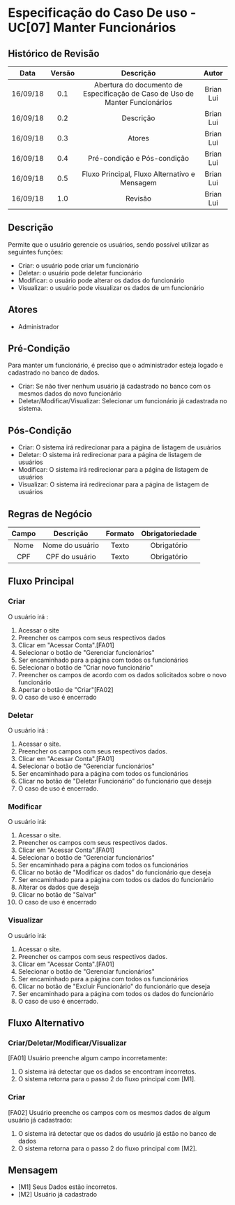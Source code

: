 # Especificação do Caso De uso - UC[07] Manter Funcionários

## Histórico de Revisão
| Data | Versão | Descrição | Autor |
|:----:|:------:|:---------:|:-----:|
| 16/09/18 | 0.1 | Abertura do documento de Especificação de Caso de Uso de Manter Funcionários | Brian Lui |
| 16/09/18 | 0.2 | Descrição | Brian Lui |
| 16/09/18 | 0.3 | Atores | Brian Lui |
| 16/09/18 | 0.4 | Pré-condição e Pós-condição | Brian Lui |
| 16/09/18 | 0.5 | Fluxo Principal, Fluxo Alternativo e Mensagem | Brian Lui |
| 16/09/18 | 1.0 | Revisão | Brian Lui |

## Descrição
Permite que o usuário gerencie os usuários, sendo possível utilizar as seguintes funções:
* Criar: o usuário pode criar um funcionário
* Deletar: o usuário pode deletar funcionário
* Modificar: o usuário pode alterar os dados do funcionário
* Visualizar: o usuário pode visualizar os dados de um funcionário

## Atores
* Administrador

## Pré-Condição
Para manter um funcionário, é preciso que o administrador esteja logado e cadastrado no banco de dados.
* Criar: Se não tiver nenhum usuário já cadastrado no banco com os mesmos dados do novo funcionário
* Deletar/Modificar/Visualizar: Selecionar um funcionário já cadastrada no sistema.

## Pós-Condição
* Criar: O sistema irá redirecionar para a página de listagem de usuários
* Deletar: O sistema irá redirecionar para a página de listagem de usuários
* Modificar: O sistema irá redirecionar para a página de listagem de usuários
* Visualizar: O sistema irá redirecionar para a página de listagem de usuários

## Regras de Negócio
| Campo | Descrição | Formato | Obrigatoriedade |
|:----:|:------:|:---------:|:-----:|
| Nome | Nome do usuário | Texto | Obrigatório |
| CPF | CPF do usuário | Texto | Obrigatório |

## Fluxo Principal
### Criar
O usuário irá :
 1. Acessar o site
 2. Preencher os campos com seus respectivos dados
 3. Clicar em "Acessar Conta".[FA01]
 4. Selecionar o botão de "Gerenciar funcionários"
 5. Ser encaminhado para a página com todos os funcionários
 6. Selecionar o botão de "Criar novo funcionário"
 7. Preencher os campos de acordo com os dados solicitados sobre o novo funcionário
 8. Apertar o botão de "Criar"[FA02]
 9. O caso de uso é encerrado

### Deletar
O usuário irá :
 1. Acessar o site.
 2. Preencher os campos com seus respectivos dados.
 3. Clicar em "Acessar Conta".[FA01]
 4. Selecionar o botão de "Gerenciar funcionários"
 5. Ser encaminhado para a página com todos os funcionários
 6. Clicar no botão de "Deletar Funcionário" do funcionário que deseja
 7. O caso de uso é encerrado.

### Modificar
O usuário irá:
 1. Acessar o site.
 2. Preencher os campos com seus respectivos dados.
 3. Clicar em "Acessar Conta".[FA01]
 4. Selecionar o botão de "Gerenciar funcionários"
 5. Ser encaminhado para a página com todos os funcionários
 6. Clicar no botão de "Modificar os dados" do funcionário que deseja
 7. Ser encaminhado para a página com todos os dados do funcionário
 8. Alterar os dados que deseja
 9. Clicar no botão de "Salvar"
 10. O caso de uso é encerrado

### Visualizar
O usuário irá:
 1. Acessar o site.
 2. Preencher os campos com seus respectivos dados.
 3. Clicar em "Acessar Conta".[FA01]
 4. Selecionar o botão de "Gerenciar funcionários"
 5. Ser encaminhado para a página com todos os funcionários
 6. Clicar no botão de "Excluir Funcionário" do funcionário que deseja
 7. Ser encaminhado para a página com todos os dados do funcionário
 8. O caso de uso é encerrado.

## Fluxo Alternativo
### Criar/Deletar/Modificar/Visualizar
[FA01] Usuário preenche algum campo incorretamente:
 1. O sistema irá detectar que os dados se encontram incorretos.
 2. O sistema retorna para o passo 2 do fluxo principal com [M1].

### Criar
[FA02] Usuário preenche os campos com os mesmos dados de algum usuário já cadastrado:
 1. O sistema irá detectar que os dados do usuário já estão no banco de dados
 2. O sistema retorna para o passo 2 do fluxo principal com [M2].

## Mensagem
* [M1] Seus Dados estão incorretos.
* [M2] Usuário já cadastrado








